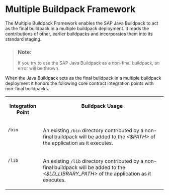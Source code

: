 <!-- loiob2662e8e6e50459a9af38c6daba66f06 -->

# Multiple Buildpack Framework

The Multiple Buildpack Framework enables the SAP Java Buildpack to act as the final buildpack in a multiple buildpack deployment. It reads the contributions of other, earlier buildpacks and incorporates them into its standard staging.

> ### Note:  
> If you try to use the SAP Java Buildpack as a non-final buildpack, an error will be thrown.

When the Java Buildpack acts as the final buildpack in a multiple buildpack deployment it honors the following core contract integration points with non-final buildpacks.


<table>
<tr>
<th valign="top">

Integration Point

</th>
<th valign="top">

Buildpack Usage

</th>
</tr>
<tr>
<td valign="top">

`/bin`

</td>
<td valign="top">

An existing `/bin` directory contributed by a non-final buildpack will be added to the *<$PATH\>* of the application as it executes.

</td>
</tr>
<tr>
<td valign="top">

`/lib`

</td>
<td valign="top">

An existing `/lib` directory contributed by a non-final buildpack will be added to the *<$LD\_LIBRARY\_PATH\>* of the application as it executes.

</td>
</tr>
</table>

